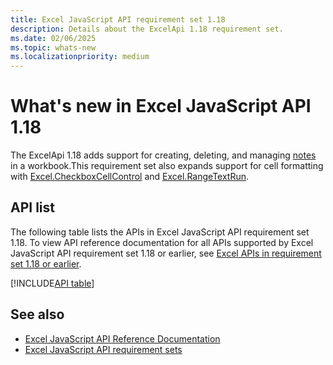 ```yaml
---
title: Excel JavaScript API requirement set 1.18
description: Details about the ExcelApi 1.18 requirement set.
ms.date: 02/06/2025
ms.topic: whats-new
ms.localizationpriority: medium
---
```


# What's new in Excel JavaScript API 1.18

The ExcelApi 1.18 adds support for creating, deleting, and managing [notes](https://support.microsoft.com/office/the-difference-between-threaded-comments-and-notes-75a51eec-4092-42ab-abf8-7669077b7be3) in a workbook.This requirement set also expands support for cell formatting with [Excel.CheckboxCellControl](/javascript/api/excel/excel.checkboxcellcontrol) and [Excel.RangeTextRun](/javascript/api/excel/excel.rangetextrun).

## API list

The following table lists the APIs in Excel JavaScript API requirement set 1.18. To view API reference documentation for all APIs supported by Excel JavaScript API requirement set 1.18 or earlier, see [Excel APIs in requirement set 1.18 or earlier](/javascript/api/excel?view=excel-js-1.18&preserve-view=true).

[!INCLUDE[API table](../../includes/excel-1_18.md)]

## See also

- [Excel JavaScript API Reference Documentation](/javascript/api/excel?view=excel-js-1.16&preserve-view=true)
- [Excel JavaScript API requirement sets](excel-api-requirement-sets.md)
